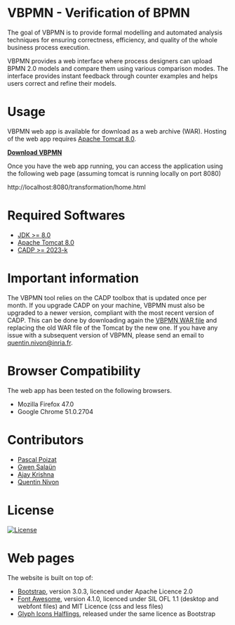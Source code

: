 VBPMN - Verification of BPMN
==============================
The goal of VBPMN is to provide formal modelling and automated 
analysis techniques for ensuring correctness, efficiency, 
and quality of the whole business process execution. 

VBPMN provides a web interface where process designers can upload
BPMN 2.0 models and compare them using various comparison modes. 
The interface provides instant feedback through counter examples and 
helps users correct and refine their models.

Usage
===============================
VBPMN web app is available for download as a web archive (WAR). 
Hosting of the web app requires [Apache Tomcat 8.0](https://tomcat.apache.org/download-80.cgi). 

[**Download VBPMN**](https://quentinnivon.github.io/vbpmn/transformation.war) 

Once you have the web app running, you can access the application 
using the following web page (assuming tomcat is running locally on port 8080)

http://localhost:8080/transformation/home.html  

Required Softwares
=======================================
* [JDK >= 8.0](https://www.oracle.com/fr/java/technologies/downloads/)
* [Apache Tomcat 8.0](https://tomcat.apache.org/download-80.cgi)
* [CADP >= 2023-k](https://cadp.inria.fr/)

Important information
======================================
The VBPMN tool relies on the CADP toolbox that is updated once per month.
If you upgrade CADP on your machine, VBPMN must also be upgraded to a newer version, compliant with the most recent version of CADP.
This can be done by downloading again the [VBPMN WAR file](https://quentinnivon.github.io/vbpmn/transformation.war)
and replacing the old WAR file of the Tomcat by the new one.
If you have any issue with a subsequent version of VBPMN, please send an email to quentin.nivon@inria.fr.

Browser Compatibility
====================================
The web app has been tested on the following browsers.

* Mozilla Firefox 47.0
* Google Chrome 51.0.2704

Contributors
=====================================
* [Pascal Poizat](http://pascalpoizat.github.io/)
* [Gwen Salaün](http://convecs.inria.fr/people/Gwen.Salaun/) 
* [Ajay Krishna](https://about.me/ajaykrishna)
* [Quentin Nivon](https://quentinnivon.github.io/)

License
=============================
[![License](https://img.shields.io/badge/license-Apache--2.0-blue.svg)](LICENSE.md)

Web pages
============
The website is built on top of:
- [Bootstrap](http://getbootstrap.com/), version 3.0.3, licenced under Apache Licence 2.0
- [Font Awesome](http://fortawesome.github.io/Font-Awesome/), version 4.1.0, licenced under SIL OFL 1.1 (desktop and webfont files) and MIT Licence (css and less files)
- [Glyph Icons Halflings](http://glyphicons.com/), released under the same licence as Bootstrap

